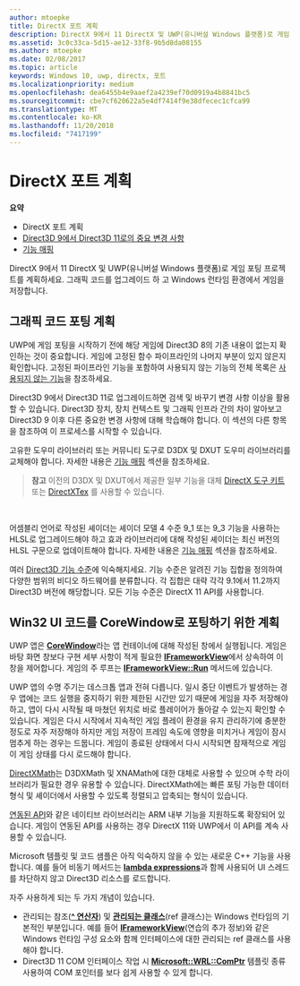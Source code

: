```yaml
---
author: mtoepke
title: DirectX 포트 계획
description: DirectX 9에서 11 DirectX 및 UWP(유니버설 Windows 플랫폼)로 게임 포팅 프로젝트를 계획하세요. 그래픽 코드를 업그레이드 하 고 Windows 런타임 환경에서 게임을 저장합니다.
ms.assetid: 3c0c33ca-5d15-ae12-33f8-9b5d8da08155
ms.author: mtoepke
ms.date: 02/08/2017
ms.topic: article
keywords: Windows 10, uwp, directx, 포트
ms.localizationpriority: medium
ms.openlocfilehash: dea6455b4e9aaef2a4239ef70d0919a4b8841bc5
ms.sourcegitcommit: cbe7cf620622a5e4df7414f9e38dfecec1cfca99
ms.translationtype: MT
ms.contentlocale: ko-KR
ms.lasthandoff: 11/20/2018
ms.locfileid: "7417199"
---
```

# <a name="plan-your-directx-port"></a>DirectX 포트 계획



**요약**

-   DirectX 포트 계획
-   [Direct3D 9에서 Direct3D 11로의 중요 변경 사항](understand-direct3d-11-1-concepts.md)
-   [기능 매핑](feature-mapping.md)


DirectX 9에서 11 DirectX 및 UWP(유니버설 Windows 플랫폼)로 게임 포팅 프로젝트를 계획하세요. 그래픽 코드를 업그레이드 하 고 Windows 런타임 환경에서 게임을 저장합니다.

## <a name="plan-to-port-graphics-code"></a>그래픽 코드 포팅 계획


UWP에 게임 포팅을 시작하기 전에 해당 게임에 Direct3D 8의 기존 내용이 없는지 확인하는 것이 중요합니다. 게임에 고정된 함수 파이프라인의 나머지 부분이 있지 않은지 확인합니다. 고정된 파이프라인 기능을 포함하여 사용되지 않는 기능의 전체 목록은 [사용되지 않는 기능](https://msdn.microsoft.com/library/windows/desktop/cc308047)을 참조하세요.

Direct3D 9에서 Direct3D 11로 업그레이드하면 검색 및 바꾸기 변경 사항 이상을 활용할 수 있습니다. Direct3D 장치, 장치 컨텍스트 및 그래픽 인프라 간의 차이 알아보고 Direct3D 9 이후 다른 중요한 변경 사항에 대해 학습해야 합니다. 이 섹션의 다른 항목을 참조하여 이 프로세스를 시작할 수 있습니다.

고유한 도우미 라이브러리 또는 커뮤니티 도구로 D3DX 및 DXUT 도우미 라이브러리를 교체해야 합니다. 자세한 내용은 [기능 매핑](feature-mapping.md) 섹션을 참조하세요.

> **참고**  이전의 D3DX 및 DXUT에서 제공한 일부 기능을 대체 [DirectX 도구 키트](http://go.microsoft.com/fwlink/p/?LinkID=248929) 또는 [DirectXTex](http://go.microsoft.com/fwlink/p/?LinkID=248926) 를 사용할 수 있습니다.

 

어셈블리 언어로 작성된 셰이더는 셰이더 모델 4 수준 9\_1 또는 9\_3 기능을 사용하는 HLSL로 업그레이드해야 하고 효과 라이브러리에 대해 작성된 셰이더는 최신 버전의 HLSL 구문으로 업데이트해야 합니다. 자세한 내용은 [기능 매핑](feature-mapping.md) 섹션을 참조하세요.

여러 [Direct3D 기능 수준](https://msdn.microsoft.com/library/windows/desktop/ff476876)에 익숙해지세요. 기능 수준은 알려진 기능 집합을 정의하여 다양한 범위의 비디오 하드웨어를 분류합니다. 각 집합은 대략 각각 9.1에서 11.2까지 Direct3D 버전에 해당합니다. 모든 기능 수준은 DirectX 11 API를 사용합니다.

## <a name="plan-to-port-win32-ui-code-to-corewindow"></a>Win32 UI 코드를 CoreWindow로 포팅하기 위한 계획


UWP 앱은 [**CoreWindow**](https://msdn.microsoft.com/library/windows/apps/br208225)라는 앱 컨테이너에 대해 작성된 창에서 실행됩니다. 게임은 바탕 화면 창보다 구현 세부 사항이 적게 필요한 [**IFrameworkView**](https://msdn.microsoft.com/library/windows/apps/hh700478)에서 상속하여 이 창을 제어합니다. 게임의 주 루프는 [**IFrameworkView::Run**](https://msdn.microsoft.com/library/windows/apps/hh700505) 메서드에 있습니다.

UWP 앱의 수명 주기는 데스크톱 앱과 전혀 다릅니다. 일시 중단 이벤트가 발생하는 경우 앱에는 코드 실행을 중지하기 위한 제한된 시간만 있기 때문에 게임을 자주 저장해야 하고, 앱이 다시 시작될 때 마쳤던 위치로 바로 플레이어가 돌아갈 수 있는지 확인할 수 있습니다. 게임은 다시 시작에서 지속적인 게임 플레이 환경을 유지 관리하기에 충분한 정도로 자주 저장해야 하지만 게임 저장이 프레임 속도에 영향을 미치거나 게임이 잠시 멈추게 하는 경우는 드뭅니다. 게임이 종료된 상태에서 다시 시작되면 잠재적으로 게임이 게임 상태를 다시 로드해야 합니다.

[DirectXMath](https://msdn.microsoft.com/library/windows/desktop/ee415571)는 D3DXMath 및 XNAMath에 대한 대체로 사용할 수 있으며 수학 라이브러리가 필요한 경우 유용할 수 있습니다. DirectXMath에는 빠른 포팅 가능한 데이터 형식 및 셰이더에서 사용할 수 있도록 정렬되고 압축되는 형식이 있습니다.

[연동된 API](https://msdn.microsoft.com/library/windows/desktop/dd405529)와 같은 네이티브 라이브러리는 ARM 내부 기능을 지원하도록 확장되어 있습니다. 게임이 연동된 API를 사용하는 경우 DirectX 11와 UWP에서 이 API를 계속 사용할 수 있습니다.

Microsoft 템플릿 및 코드 샘플은 아직 익숙하지 않을 수 있는 새로운 C++ 기능을 사용합니다. 예를 들어 비동기 메서드는 [**lambda expressions**](https://msdn.microsoft.com/library/windows/apps/dd293608.aspx)과 함께 사용되어 UI 스레드를 차단하지 않고 Direct3D 리소스를 로드합니다.

자주 사용하게 되는 두 가지 개념이 있습니다.

-   관리되는 참조([**^ 연산자**](https://msdn.microsoft.com/library/windows/apps/yk97tc08.aspx)) 및 [**관리되는 클래스**](https://msdn.microsoft.com/library/windows/apps/6w96b5h7.aspx)(ref 클래스)는 Windows 런타임의 기본적인 부분입니다. 예를 들어 [**IFrameworkView**](https://msdn.microsoft.com/library/windows/apps/hh700478)(연습의 추가 정보)와 같은 Windows 런타임 구성 요소와 함께 인터페이스에 대한 관리되는 ref 클래스를 사용해야 합니다.
-   Direct3D 11 COM 인터페이스 작업 시 [**Microsoft::WRL::ComPtr**](https://msdn.microsoft.com/library/windows/apps/br244983.aspx) 템플릿 종류 사용하여 COM 포인터를 보다 쉽게 사용할 수 있게 합니다.

 

 




